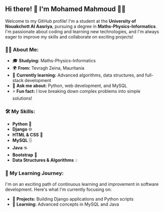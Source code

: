 ## Hi there! 👋 I'm Mohamed Mahmoud 👨‍💻

Welcome to my GitHub profile! I'm a student at the **University of Nouakchott Al Aasriya**, pursuing a degree in **Maths-Physics-Informatics**. I'm passionate about coding and learning new technologies, and I'm always eager to improve my skills and collaborate on exciting projects!

### 🧑‍🎓 About Me:
- 🎓 **Studying:** Maths-Physics-Informatics  
- 🌍 **From:** Tevragh Zeina, Mauritania  
- 🌱 **Currently learning:** Advanced algorithms, data structures, and full-stack development  
- 💬 **Ask me about:** Python, web development, and MySQL   
- ⚡ **Fun fact:** I love breaking down complex problems into simple solutions!

### 🛠️ My Skills:
- **Python** 🐍
- **Django** 🌐
- **HTML & CSS** 🎨
- **MySQL** 🗄️
- **Java** ☕
- **Bootstrap** 💅
- **Data Structures & Algorithms** 💡

### 🚀 My Learning Journey:
I'm on an exciting path of continuous learning and improvement in software development. Here's what I'm currently focusing on:
- 🔭 **Projects:** Building Django applications and Python scripts
- 🌱 **Learning:** Advanced concepts in MySQL and Java
